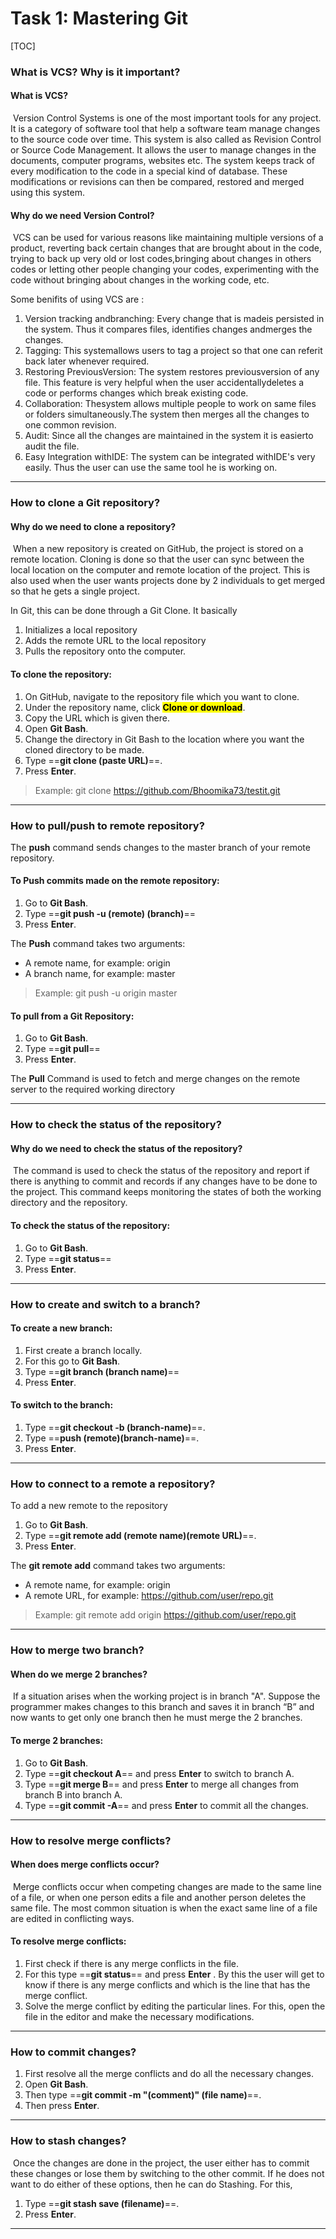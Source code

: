 # Task 1: Mastering Git

[TOC]

### What is VCS? Why is it important?

#### What is VCS?

​	Version Control Systems is one of the most important tools for any project. It is a category of software tool that help a software team manage changes to the source code over time. This system is also called as Revision Control or Source Code Management. It allows the user to manage changes in the documents, computer programs, websites etc.  The system keeps track of every modification to the code  in a special kind of database. These modifications or revisions can then be compared, restored and merged using this system.

#### Why do we need Version Control?

​	VCS can be used for various reasons like maintaining multiple versions of a product, reverting back certain changes that are brought about in the code, trying to back up very old or lost codes,bringing about changes in others codes or letting other people changing your codes, experimenting with the code without bringing about changes in  the working code, etc.

Some benifits of using VCS are :

1. Version tracking andbranching: Every change that is madeis persisted in the system. Thus it compares files, identifies changes andmerges the changes.
2. Tagging: This systemallows users to tag a project so that one can referit back later whenever required.
3. Restoring PreviousVersion: The system restores previousversion of any file. This feature is very helpful when the user accidentallydeletes a code or performs changes which break existing code.
4. Collaboration: Thesystem allows multiple people to work on same files or folders simultaneously.The system then merges all the changes to one common revision.
5. Audit: Since all the changes are maintained in the system it is easierto audit the file.
6. Easy Integration withIDE: The system can be integrated withIDE's very easily. Thus the user can use the same tool he is working on.  

***

### How to clone a Git repository?

#### Why do we need to clone a repository?

​	When a new repository is created on GitHub, the project is stored on a  remote location. Cloning is done so that the user can sync between the local location on the computer and remote location of the project. This is also used when the user wants projects done by 2 individuals to get merged so that he gets a single project.

In Git, this can be done through a Git Clone. It basically

1. Initializes a local repository
2. Adds the remote URL to the local repository
3. Pulls the repository onto the computer.

#### To clone the repository:

1. On GitHub, navigate to the repository file which you want to clone. 
2. Under the repository name, click <mark>**Clone or download**</mark>.
3. Copy the URL which is given there. 
4. Open **Git Bash**.
5. Change the directory in Git Bash to the location where you want the cloned directory to be made.
6. Type ==**git clone (paste URL)**==.
7. Press **Enter**.


> Example: git clone https://github.com/Bhoomika73/testit.git

***

### How to pull/push to remote repository?

The **push** command sends changes to the master branch of your remote repository.

#### To Push commits made on the remote repository:

1. Go to **Git Bash**.
2. Type ==**git push -u (remote) (branch)**==
3. Press **Enter**.

The  **Push** command takes two arguments:

- A remote name,     for example: origin
- A branch name,     for example: master

> Example: git push -u origin master

#### To pull from a Git Repository:

1. Go to **Git Bash**.
2. Type ==**git pull**==
3. Press **Enter**.

The **Pull** Command is used to fetch and merge changes on the remote server to the required working directory

***

### How to check the status of the repository?

#### Why do we need to check the status of the repository?

​	The command is used to check the status of the repository and report if there is anything to commit and records if any changes have to be done to the project. This command keeps monitoring the states of both the working directory and the repository. 

#### To check the status of the repository:

1. Go to **Git Bash**.
2. Type ==**git status**==
3. Press **Enter**. 

***

### How to create and switch to a branch?

#### To create a new branch:

1. First create a branch locally.
2. For this go to **Git Bash**.
3. Type ==**git branch (branch name)**== 
4. Press **Enter**.

#### To switch to the branch:

1. Type ==**git checkout -b (branch-name)**==.
2. Type ==**push (remote)(branch-name)**==.
3. Press **Enter**.

***

### How to connect to a remote a repository?

To add a new remote to the repository 

1. Go to **Git Bash**.
2. Type ==**git remote add (remote name)(remote URL)**==.
3. Press **Enter**.

The **git remote add** command takes two arguments:

- A remote name, for example: origin
- A remote URL, for example: https://github.com/user/repo.git

>Example: git remote add origin https://github.com/user/repo.git

***

### How to merge two branch?

#### When do we merge 2 branches?

​	If a situation arises when the working project is in branch "A". Suppose the programmer makes changes to this branch and saves it in branch “B” and now wants to get only one branch then he must merge the 2 branches.

#### To merge 2 branches:

1. Go to **Git Bash**.
2. Type ==**git checkout A**== and press **Enter** to switch to branch A.
3. Type ==**git merge B**== and press **Enter** to merge all changes from branch B into branch A.
4. Type ==**git commit -A**== and press **Enter** to commit all the changes.

***

### How to resolve merge conflicts?

#### When does merge conflicts occur?

​	Merge conflicts occur when competing changes are made to the same line of a file, or when one person edits a file and another person deletes the same file. The most common situation is when the exact same line of a file are edited in conflicting ways.

#### To resolve merge conflicts:

1. First check if there is any merge conflicts in the file. 
2. For this type ==**git status**== and press **Enter** . By this the user will get to know if there is any merge conflicts and which is the line that has the merge conflict.
3. Solve the merge conflict by editing the particular lines. For this, open the file in the editor and make the necessary modifications.

***

### How to commit changes?

1. First resolve all the merge conflicts and do all the necessary changes.
2. Open **Git Bash**.
3. Then type ==**git commit -m "(comment)" (file name)**==.
4. Then press **Enter**.

***

### How to stash changes?

​	Once the changes are done in the project, the user either has to commit these changes or lose them by switching to the other commit. If he does not want to do either of these options, then he can do Stashing. For this,

1. Type ==**git stash save (filename)**==.
2. Press **Enter**.

***

